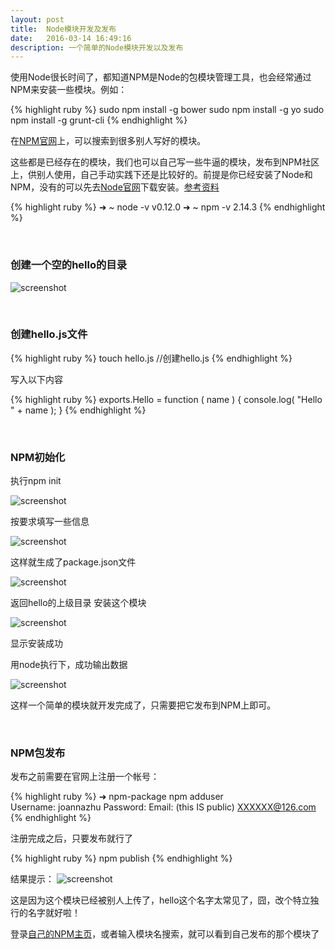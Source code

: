```yaml
---
layout: post
title:  Node模块开发及发布
date:   2016-03-14 16:49:16
description: 一个简单的Node模块开发以及发布
---
```



使用Node很长时间了，都知道NPM是Node的包模块管理工具，也会经常通过NPM来安装一些模块。例如：

{% highlight ruby %}
sudo npm install -g bower
sudo npm install -g yo
sudo npm install -g grunt-cli
{% endhighlight %}

在[NPM官网](https://www.npmjs.com/)上，可以搜索到很多别人写好的模块。

这些都是已经存在的模块，我们也可以自己写一些牛逼的模块，发布到NPM社区上，供别人使用，自己手动实践下还是比较好的。前提是你已经安装了Node和NPM，没有的可以先去[Node官网](https://nodejs.org/en/)下载安装。[参考资料](http://www.elmerzhang.com/2011/09/nodejs-module-develop-publish/)


{% highlight ruby %}
➜  ~ node -v
v0.12.0
➜  ~ npm -v
2.14.3
{% endhighlight %}

<br/>

###  创建一个空的hello的目录

![screenshot](http://img4.tbcdn.cn/L1/461/1/47e3c5a3e178e8a3f929e84052b6cdeb6d41b20e.png)

<br/>

###  创建hello.js文件

{% highlight ruby %}
touch hello.js       //创建hello.js
{% endhighlight %}

写入以下内容

{% highlight ruby %}
exports.Hello = function ( name ) {
    console.log( "Hello " + name );
}
{% endhighlight %}

<br/>

###  NPM初始化

执行npm init


![screenshot](http://img3.tbcdn.cn/L1/461/1/714307e869e87bd9410b79d3babb3f231a3094b5.png)

按要求填写一些信息

![screenshot](http://img1.tbcdn.cn/L1/461/1/d55a682b122b80c186cfe21e433b245dcda8da46.png)

这样就生成了package.json文件

![screenshot](http://img2.tbcdn.cn/L1/461/1/adc279f10ec00866e643d7e3d09cf2cb69e0e350.png)

返回hello的上级目录  安装这个模块

![screenshot](http://img4.tbcdn.cn/L1/461/1/5ae782646235c63be1b51e0ada0b6fdcb49d6520.png)

显示安装成功

用node执行下，成功输出数据

![screenshot](http://img1.tbcdn.cn/L1/461/1/0dbd486f0c7d86ac5fffd567a29d029bf2dd7748.png)

这样一个简单的模块就开发完成了，只需要把它发布到NPM上即可。

<br/>

###  NPM包发布

发布之前需要在官网上注册一个帐号：

{% highlight ruby %}
➜  npm-package npm adduser  
Username: joannazhu
Password: 
Email: (this IS public) XXXXXX@126.com
{% endhighlight %}
 
注册完成之后，只要发布就行了

{% highlight ruby %}
npm publish
{% endhighlight %}


结果提示：
![screenshot](http://img2.tbcdn.cn/L1/461/1/7f86a900d53334788b860bc9c9e23cce8dc6c063.png)

这是因为这个模块已经被别人上传了，hello这个名字太常见了，囧，改个特立独行的名字就好啦！

登录[自己的NPM主页](https://www.npmjs.com/~joannazhu)，或者输入模块名搜索，就可以看到自己发布的那个模块了




